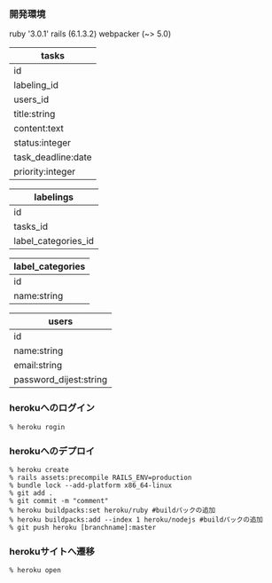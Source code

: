 ### 開発環境
ruby '3.0.1'
rails (6.1.3.2)
webpacker (~> 5.0)

| tasks           |
| --------------- |
| id              |
| labeling_id     |
| users_id        |
| title:string    |
| content:text    |
| status:integer   |
| task_deadline:date   |
| priority:integer |

| labelings           |
| --------------------- |
| id                    |
| tasks_id |
| label_categories_id |

| label_categories |
| --------------------- |
| id |
| name:string |


| users                  |
| ---------------------- |
| id                     |
| name:string            |
| email:string           |
| password_dijest:string |

### herokuへのログイン
```
% heroku rogin
```
### herokuへのデプロイ
```
% heroku create
% rails assets:precompile RAILS_ENV=production
% bundle lock --add-platform x86_64-linux
% git add .
% git commit -m "comment"
% heroku buildpacks:set heroku/ruby #buildパックの追加
% heroku buildpacks:add --index 1 heroku/nodejs #buildパックの追加
% git push heroku [branchname]:master
```
###  herokuサイトへ遷移
```
% heroku open
```
